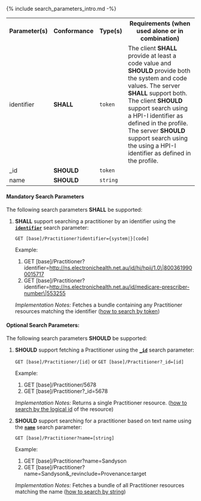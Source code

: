 {% include search_parameters_intro.md -%}
<table class="list">
<tbody>
  <tr>
    <th>Parameter(s)</th>
    <th>Conformance</th>
    <th>Type(s)</th>
    <th>Requirements (when used alone or in combination)</th>
  </tr>
   <tr>
        <td>identifier</td>
        <td><b>SHALL</b></td>
        <td><code>token</code></td>
        <td>The client <b>SHALL</b> provide at least a code value and <b>SHOULD</b> provide both the system and code values. The server <b>SHALL</b> support both. The client <b>SHOULD</b> support search using a HPI-I identifier as defined in the profile. The server <b>SHOULD</b> support search using the using a HPI-I identifier as defined in the profile.</td>
  </tr>
  <tr>
        <td>_id</td>
        <td><b>SHOULD</b></td>
        <td><code>token</code></td>
  </tr>
  <tr>
        <td>name</td>
        <td><b>SHOULD</b></td>
        <td><code>string</code></td>
  </tr>
 </tbody>
</table>


#### Mandatory Search Parameters

The following search parameters **SHALL** be supported:

1. **SHALL** support searching a practitioner by an identifier using the **[`identifier`](https://hl7.org/fhir/R4/practitioner.html#search)** search parameter:

    `GET [base]/Practitioner?identifier={system|}[code]`

    Example:
    
      1. GET [base]/Practitioner?identifier=http://ns.electronichealth.net.au/id/hi/hpii/1.0\|8003619900015717
      1. GET [base]/Practitioner?identifier=http://ns.electronichealth.net.au/id/medicare-prescriber-number\|553255

    *Implementation Notes:* Fetches a bundle containing any Practitioner resources matching the identifier ([how to search by token](http://hl7.org/fhir/R4/search.html#token))

#### Optional Search Parameters:

The following search parameters **SHOULD** be supported:

1. **SHOULD** support fetching a Practitioner using the **[`_id`](https://hl7.org/fhir/R4/practitioner.html#search)** search parameter:

    `GET [base]/Practitioner/[id]` or `GET [base]/Practitioner?_id=[id]`

    Example:
    
      1. GET [base]/Practitioner/5678
      1. GET [base]/Practitioner?_id=5678

    *Implementation Notes:* Returns a single Practitioner resource. ([how to search by the logical id](http://hl7.org/fhir/R4/references.html#logical) of the resource)

1. **SHOULD** support searching for a practitioner based on text name using the **[`name`](https://hl7.org/fhir/R4/practitioner.html#search)** search parameter:

    `GET [base]/Practitioner?name=[string]`

    Example:
    
      1. GET [base]/Practitioner?name=Sandyson
      1. GET [base]/Practitioner?name=Sandyson&amp;_revinclude=Provenance:target

    *Implementation Notes:* Fetches a bundle of all Practitioner resources matching the name ([how to search by string](http://hl7.org/fhir/R4/search.html#string))